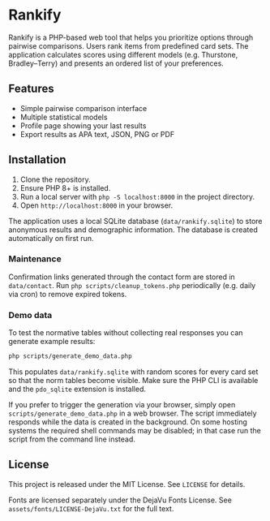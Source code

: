 # Rankify

Rankify is a PHP-based web tool that helps you prioritize options through pairwise comparisons.
Users rank items from predefined card sets. The application calculates scores using different
models (e.g. Thurstone, Bradley–Terry) and presents an ordered list of your preferences.

## Features
* Simple pairwise comparison interface
* Multiple statistical models
* Profile page showing your last results
* Export results as APA text, JSON, PNG or PDF

## Installation
1. Clone the repository.
2. Ensure PHP 8+ is installed.
3. Run a local server with `php -S localhost:8000` in the project directory.
4. Open `http://localhost:8000` in your browser.

The application uses a local SQLite database (`data/rankify.sqlite`) to store
anonymous results and demographic information. The database is created
automatically on first run.

### Maintenance
Confirmation links generated through the contact form are stored in `data/contact`.
Run `php scripts/cleanup_tokens.php` periodically (e.g. daily via cron) to remove
expired tokens.

### Demo data
To test the normative tables without collecting real responses you can
generate example results:

```bash
php scripts/generate_demo_data.php
```

This populates `data/rankify.sqlite` with random scores for every card set so
that the norm tables become visible. Make sure the PHP CLI is available and the
`pdo_sqlite` extension is installed.

If you prefer to trigger the generation via your browser, simply open
`scripts/generate_demo_data.php` in a web browser. The script immediately
responds while the data is created in the background. On some hosting systems
the required shell commands may be disabled; in that case run the script from
the command line instead.

## License
This project is released under the MIT License. See `LICENSE` for details.

Fonts are licensed separately under the DejaVu Fonts License. See
`assets/fonts/LICENSE-DejaVu.txt` for the full text.
